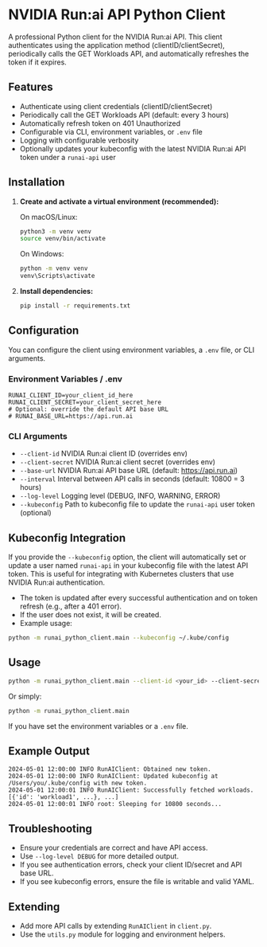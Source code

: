 # NVIDIA Run:ai API Python Client

A professional Python client for the NVIDIA Run:ai API. This client authenticates using the application method (clientID/clientSecret), periodically calls the GET Workloads API, and automatically refreshes the token if it expires.

## Features
- Authenticate using client credentials (clientID/clientSecret)
- Periodically call the GET Workloads API (default: every 3 hours)
- Automatically refresh token on 401 Unauthorized
- Configurable via CLI, environment variables, or `.env` file
- Logging with configurable verbosity
- Optionally updates your kubeconfig with the latest NVIDIA Run:ai API token under a `runai-api` user

## Installation

1. **Create and activate a virtual environment (recommended):**

   On macOS/Linux:
   ```bash
   python3 -m venv venv
   source venv/bin/activate
   ```
   On Windows:
   ```bash
   python -m venv venv
   venv\Scripts\activate
   ```

2. **Install dependencies:**

   ```bash
   pip install -r requirements.txt
   ```

## Configuration

You can configure the client using environment variables, a `.env` file, or CLI arguments.

### Environment Variables / .env

```
RUNAI_CLIENT_ID=your_client_id_here
RUNAI_CLIENT_SECRET=your_client_secret_here
# Optional: override the default API base URL
# RUNAI_BASE_URL=https://api.run.ai
```

### CLI Arguments

- `--client-id`         NVIDIA Run:ai client ID (overrides env)
- `--client-secret`     NVIDIA Run:ai client secret (overrides env)
- `--base-url`          NVIDIA Run:ai API base URL (default: https://api.run.ai)
- `--interval`          Interval between API calls in seconds (default: 10800 = 3 hours)
- `--log-level`         Logging level (DEBUG, INFO, WARNING, ERROR)
- `--kubeconfig`        Path to kubeconfig file to update the `runai-api` user token (optional)

## Kubeconfig Integration

If you provide the `--kubeconfig` option, the client will automatically set or update a user named `runai-api` in your kubeconfig file with the latest API token. This is useful for integrating with Kubernetes clusters that use NVIDIA Run:ai authentication.

- The token is updated after every successful authentication and on token refresh (e.g., after a 401 error).
- If the user does not exist, it will be created.
- Example usage:

```bash
python -m runai_python_client.main --kubeconfig ~/.kube/config
```

## Usage

```bash
python -m runai_python_client.main --client-id <your_id> --client-secret <your_secret>
```

Or simply:

```bash
python -m runai_python_client.main
```

If you have set the environment variables or a `.env` file.

## Example Output

```
2024-05-01 12:00:00 INFO RunAIClient: Obtained new token.
2024-05-01 12:00:00 INFO RunAIClient: Updated kubeconfig at /Users/you/.kube/config with new token.
2024-05-01 12:00:01 INFO RunAIClient: Successfully fetched workloads.
[{'id': 'workload1', ...}, ...]
2024-05-01 12:00:01 INFO root: Sleeping for 10800 seconds...
```

## Troubleshooting
- Ensure your credentials are correct and have API access.
- Use `--log-level DEBUG` for more detailed output.
- If you see authentication errors, check your client ID/secret and API base URL.
- If you see kubeconfig errors, ensure the file is writable and valid YAML.

## Extending
- Add more API calls by extending `RunAIClient` in `client.py`.
- Use the `utils.py` module for logging and environment helpers.

